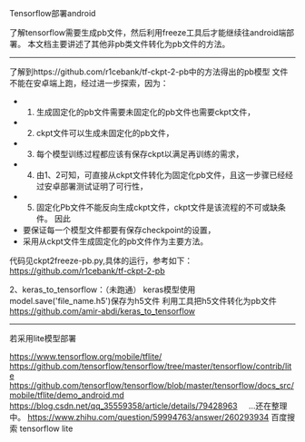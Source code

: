 Tensorflow部署android

了解tensorflow需要生成pb文件，然后利用freeze工具后才能继续往android端部署。
本文档主要讲述了其他非pb类文件转化为pb文件的方法。

----
了解到https://github.com/r1cebank/tf-ckpt-2-pb中的方法得出的pb模型
文件不能在安卓端上跑，经过进一步探索，因为：
- 1. 生成固定化的pb文件需要未固定化的pb文件也需要ckpt文件，
- 2. ckpt文件可以生成未固定化的pb文件，
- 3. 每个模型训练过程都应该有保存ckpt以满足再训练的需求，
- 4. 由1、2可知，可直接从ckpt文件转化为固定化pb文件，且这一步骤已经经过安卓部署测试证明了可行性，
- 5. 固定化Pb文件不能反向生成ckpt文件，ckpt文件是该流程的不可或缺条件。
因此
- 要保证每一个模型文件都要有保存checkpoint的设置，
-  采用从ckpt文件生成固定化的pb文件作为主要方法。


代码见ckpt2freeze-pb.py,具体的运行，参考如下：
https://github.com/r1cebank/tf-ckpt-2-pb


2、keras_to_tensorflow：（未跑通）
keras模型使用model.save('file_name.h5')保存为h5文件
利用工具把h5文件转化为pb文件
https://github.com/amir-abdi/keras_to_tensorflow



------------------------------------------------------------
若采用lite模型部署

https://www.tensorflow.org/mobile/tflite/
https://github.com/tensorflow/tensorflow/tree/master/tensorflow/contrib/lite
https://github.com/tensorflow/tensorflow/blob/master/tensorflow/docs_src/mobile/tflite/demo_android.md
https://blog.csdn.net/qq_35559358/article/details/79428963      ...还在整理中。
https://www.zhihu.com/question/59994763/answer/260293934
百度搜索 tensorflow lite
